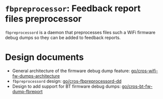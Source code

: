 # `fbpreprocessor`: Feedback report files preprocessor

`fbpreprocessord` is a daemon that preprocesses files such a WiFi firmware
debug dumps so they can be added to feedback reports.

# Design documents
- General architecture of the firmware debug dump feature: [go/cros-wifi-fw-dumps-architecture](http://go/cros-wifi-fw-dumps-architecture)
- `fbpreprocessord` design: [go/cros-fbpreprocessord-dd](http://go/cros-fbpreprocessord-dd)
- Design to add support for BT firmware debug dumps:  [go/cros-bt-fw-dump-fbreport](http://go/cros-bt-fw-dump-fbreport)
